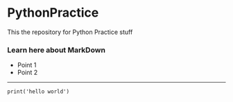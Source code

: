 # PythonPractice
This the repository for Python Practice stuff
### Learn here about MarkDown 
- Point 1
- Point 2

___

```
print('hello world')
```


